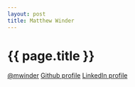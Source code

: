 ```yaml
---
layout: post
title: Matthew Winder
---
```

# {{ page.title }}

[@mwinder](https://twitter.com/mwinder)
[Github profile](https://github.com/mwinder)
[LinkedIn profile](https://www.linkedin.com/in/matthewwinder)